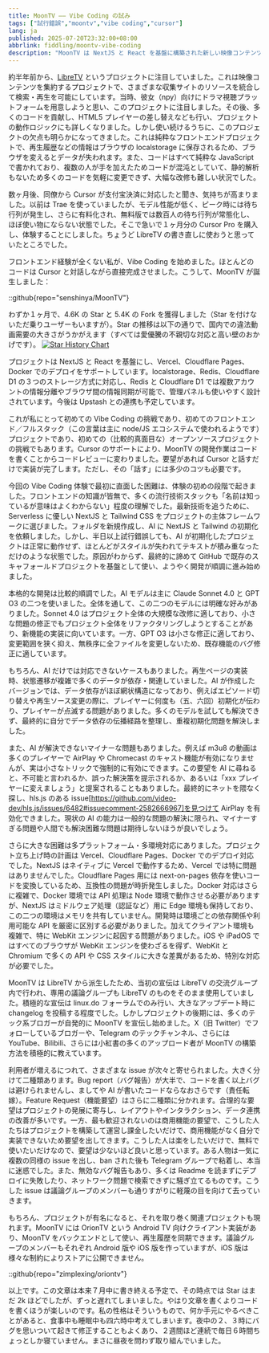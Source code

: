 ```yaml
---
title: MoonTV —— Vibe Coding の試み
tags: ["試行錯誤","moontv","vibe coding","cursor"]
lang: ja
published: 2025-07-20T23:32:00+08:00
abbrlink: fiddling/moontv-vibe-coding
description: "MoonTV は NextJS と React を基盤に構築された新しい映像コンテンツ集約プラットフォームで、ユーザーに便利なドラマ視聴体験を提供することを目的としています。LibreTV の改良を目指して始まったプロジェクトで、数ヶ月の開発を経て大きな成功を収め、多くの注目と利用を集めています。Cursor の強力な機能を活用することで、開発プロセスは効率的かつスムーズになりましたが、多プラットフォーム対応や複雑なデータ依存管理などの技術的な課題にも直面しました。ユーザー数が増加するにつれて、MoonTV は徐々に改善され、フィードバックに応じて全体的な体験向上に努めています。"
---
```


約半年前から、[LibreTV](https://github.com/LibreSpark/LibreTV) というプロジェクトに注目していました。これは映像コンテンツを集約するプロジェクトで、さまざまな収集サイトのリソースを統合して検索・再生を可能にしています。当時、彼女（npy）向けにドラマ視聴プラットフォームを用意しようと思い、このプロジェクトに注目しました。その後、多くのコードを貢献し、HTML5 プレイヤーの差し替えなども行い、プロジェクトの動作ロジックにも詳しくなりました。しかし使い続けるうちに、このプロジェクトの欠点も明らかになってきました。これは純粋なフロントエンドプロジェクトで、再生履歴などの情報はブラウザの localstorage に保存されるため、ブラウザを変えるとデータが失われます。また、コードはすべて純粋な JavaScript で書かれており、複数の人が手を加えたためコードが混沌としていて、静的解析もないため多くのコードを気軽に変更できず、大幅な改修も難しい状況でした。

数ヶ月後、同僚から Cursor が支付宝決済に対応したと聞き、気持ちが高まりました。以前は Trae を使っていましたが、モデル性能が低く、ピーク時には待ち行列が発生し、さらに有料化され、無料版では数百人の待ち行列が常態化し、ほぼ使い物にならない状態でした。そこで急いで１ヶ月分の Cursor Pro を購入し、体験することにしました。ちょうど LibreTV の書き直しに使おうと思っていたところでした。

フロントエンド経験が全くない私が、Vibe Coding を始めました。ほとんどのコードは Cursor と対話しながら直接完成させました。こうして、MoonTV が誕生しました：

::github{repo="senshinya/MoonTV"}

わずか１ヶ月で、4.6K の Star と 5.4K の Fork を獲得しました（Star を付けないただ乗りユーザーもいますが）。Star の推移は以下の通りで、国内での違法動画需要の大きさがうかがえます（すべては愛優騰の不親切な対応と高い壁のおかげです）。
[![Star History Chart](https://api.star-history.com/svg?repos=senshinya/MoonTV&type=Date)](https://www.star-history.com/#senshinya/MoonTV&Date)

プロジェクトは NextJS と React を基盤にし、Vercel、Cloudflare Pages、Docker でのデプロイをサポートしています。localstorage、Redis、Cloudflare D1 の３つのストレージ方式に対応し、Redis と Cloudflare D1 では複数アカウントの情報分離やブラウザ間の情報同期が可能で、管理パネルも使いやすく設計されています。今後は Upstash との連携も予定しています。

これが私にとって初めての Vibe Coding の挑戦であり、初めてのフロントエンド／フルスタック（この言葉は主に node/JS エコシステムで使われるようです）プロジェクトであり、初めての（比較的真面目な）オープンソースプロジェクトの挑戦でもあります。Cursor のサポートにより、MoonTV の開発作業はコードを書くことからコードレビューに変わりました。要望があれば Cursor と話すだけで実装が完了します。ただし、その「話す」には多少のコツも必要です。

今回の Vibe Coding 体験で最初に直面した困難は、体験の初めの段階で起きました。フロントエンドの知識が皆無で、多くの流行技術スタックも「名前は知っているが意味はよくわからない」程度の理解でした。最新技術を追うために、Serverless に優しい NextJS と Tailwind CSS をプロジェクトの主体フレームワークに選びました。フォルダを新規作成し、AI に NextJS と Tailwind の初期化を依頼しました。しかし、半日以上試行錯誤しても、AI が初期化したプロジェクトは正常に動作せず、ほとんどがスタイルが失われてテキストが積み重なっただけのような状態でした。原因がわからず、最終的に諦めて GitHub で既存のスキャフォールドプロジェクトを基盤として使い、ようやく開発が順調に進み始めました。

本格的な開発は比較的順調でした。AI モデルは主に Claude Sonnet 4.0 と GPT O3 の二つを使いました。全体を通して、この二つのモデルには明確な好みがありました。Sonnet 4.0 はプロジェクト全体の大規模な改修に適しており、小さな問題の修正でもプロジェクト全体をリファクタリングしようとすることがあり、新機能の実装に向いています。一方、GPT O3 は小さな修正に適しており、変更範囲を狭く抑え、無秩序に全ファイルを変更しないため、既存機能のバグ修正に適しています。

もちろん、AI だけでは対応できないケースもありました。再生ページの実装時、状態遷移が複雑で多くのデータが依存・関連していました。AI が作成したバージョンでは、データ依存がほぼ網状構造になっており、例えばエピソード切り替えや再生ソース変更の際に、プレイヤーに何度も（五、六回）初期化が伝わり、プレイヤーが点滅する問題がありました。多くのモデルを試しても解決できず、最終的に自分でデータ依存の伝播経路を整理し、重複初期化問題を解決しました。

また、AI が解決できないマイナーな問題もありました。例えば m3u8 の動画は多くのプレイヤーで AirPlay や Chromecast のキャスト機能が有効になりませんが、実は小さなトリックで強制的に有効にできます。この要望を AI に尋ねると、不可能と言われるか、誤った解決策を提示されるか、あるいは「xxx プレイヤーに変えましょう」と提案されることもありました。最終的にネットを隈なく探し、hls.js のある issue[https://github.com/video-dev/hls.js/issues/6482#issuecomment-2582666967]を見つけて AirPlay を有効化できました。現状の AI の能力は一般的な問題の解決に限られ、マイナーすぎる問題や人間でも解決困難な問題は期待しないほうが良いでしょう。

さらに大きな困難は多プラットフォーム・多環境対応にありました。プロジェクト立ち上げ時の計画は Vercel、Cloudflare Pages、Docker でのデプロイ対応でした。NextJS はネイティブに Vercel で動作するため、Vercel では特に問題はありませんでした。Cloudflare Pages 用には next-on-pages 依存を使いコードを変換しているため、互換性の問題が時折発生しました。Docker 対応はさらに複雑で、Docker 環境では API 処理は Node 環境で動作させる必要がありますが、NextJS はミドルウェア処理（認証など）用に Edge 環境も保持しており、この二つの環境はメモリを共有していません。開発時は環境ごとの依存関係や利用可能な API を厳密に区別する必要がありました。加えてクライアント環境も複雑で、特に WebKit エンジンに起因する問題がありました。iOS や iPadOS ではすべてのブラウザが WebKit エンジンを使わざるを得ず、WebKit と Chromium で多くの API や CSS スタイルに大きな差異があるため、特別な対応が必要でした。

MoonTV は LibreTV から派生したため、当初の宣伝は LibreTV の交流グループ内で行われ、専用の議論グループも LibreTV のものをそのまま使用していました。積極的な宣伝は linux.do フォーラムでのみ行い、大きなアップデート時に changelog を投稿する程度でした。しかしプロジェクトの後期には、多くのテック系ブロガーが自発的に MoonTV を宣伝し始めました。X（旧 Twitter）でフォローしているブロガーや、Telegram のテックチャンネル、さらには YouTube、Bilibili、さらには小紅書の多くのアップロード者が MoonTV の構築方法を積極的に教えています。

利用者が増えるにつれて、さまざまな issue が次々と寄せられました。大きく分けて二種類あります。Bug report（バグ報告）が大半で、コードを書く以上バグは避けられませんし、ましてや AI が書いたコードならなおさらです（責任転嫁）。Feature Request（機能要望）はさらに二種類に分かれます。合理的な要望はプロジェクトの発展に寄与し、レイアウトやインタラクション、データ連携の改善が多いです。一方、最も歓迎されないのは商用機能の要望で、こうした人たちはプロジェクトを構築して運営し課金したいだけで、商用機能がなく自分で実装できないため要望を出してきます。こうした人は楽をしたいだけで、無料で使いたいだけなので、要望は少ないほど良いと思っています。ある人物は一気に複数の同様の issue を出し、ban された後も Telegram グループで粘着し、本当に迷惑でした。また、無効なバグ報告もあり、多くは Readme を読まずにデプロイに失敗したり、ネットワーク問題で検索できずに騒ぎ立てるものです。こうした issue は議論グループのメンバーも通りすがりに軽蔑の目を向けて去っていきます。

もちろん、プロジェクトが有名になると、それを取り巻く関連プロジェクトも現れます。MoonTV には OrionTV という Android TV 向けクライアント実装があり、MoonTV をバックエンドとして使い、再生履歴を同期できます。議論グループのメンバーもそれぞれ Android 版や iOS 版を作っていますが、iOS 版は様々な制約によりストアに公開できません。

::github{repo="zimplexing/oriontv"}

以上です。この文章は本来７月中に書き終える予定で、その時点では Star はまだ 2k ほどでしたが、ずっと遅れてしまいました。やはり文章を書くよりコードを書くほうが楽しいのです。私の性格はそういうもので、何か手元にやるべきことがあると、食事中も睡眠中も四六時中考えてしまいます。夜中の２、３時にバグを思いついて起きて修正することもよくあり、２週間ほど連続で毎日６時間ちょっとしか寝ていません。まさに昼夜を問わず取り組んでいました。